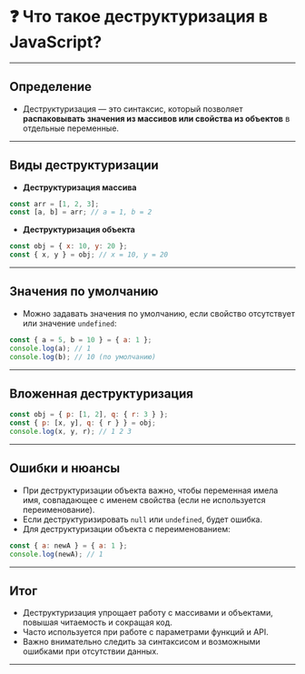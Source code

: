 # ❓ Что такое деструктуризация в JavaScript?

---

## Определение

- Деструктуризация — это синтаксис, который позволяет **распаковывать значения из массивов или свойства из объектов** в отдельные переменные.

---

## Виды деструктуризации

- **Деструктуризация массива**

```js
const arr = [1, 2, 3];
const [a, b] = arr; // a = 1, b = 2
```

- **Деструктуризация объекта**

```js
const obj = { x: 10, y: 20 };
const { x, y } = obj; // x = 10, y = 20
```

---

## Значения по умолчанию

- Можно задавать значения по умолчанию, если свойство отсутствует или значение `undefined`:

```js
const { a = 5, b = 10 } = { a: 1 };
console.log(a); // 1
console.log(b); // 10 (по умолчанию)
```

---

## Вложенная деструктуризация

```js
const obj = { p: [1, 2], q: { r: 3 } };
const { p: [x, y], q: { r } } = obj;
console.log(x, y, r); // 1 2 3
```

---

## Ошибки и нюансы

- При деструктуризации объекта важно, чтобы переменная имела имя, совпадающее с именем свойства (если не используется переименование).
- Если деструктуризировать `null` или `undefined`, будет ошибка.
- Для деструктуризации объекта с переименованием:

```js
const { a: newA } = { a: 1 };
console.log(newA); // 1
```

---

## Итог

- Деструктуризация упрощает работу с массивами и объектами, повышая читаемость и сокращая код.
- Часто используется при работе с параметрами функций и API.
- Важно внимательно следить за синтаксисом и возможными ошибками при отсутствии данных.

---
